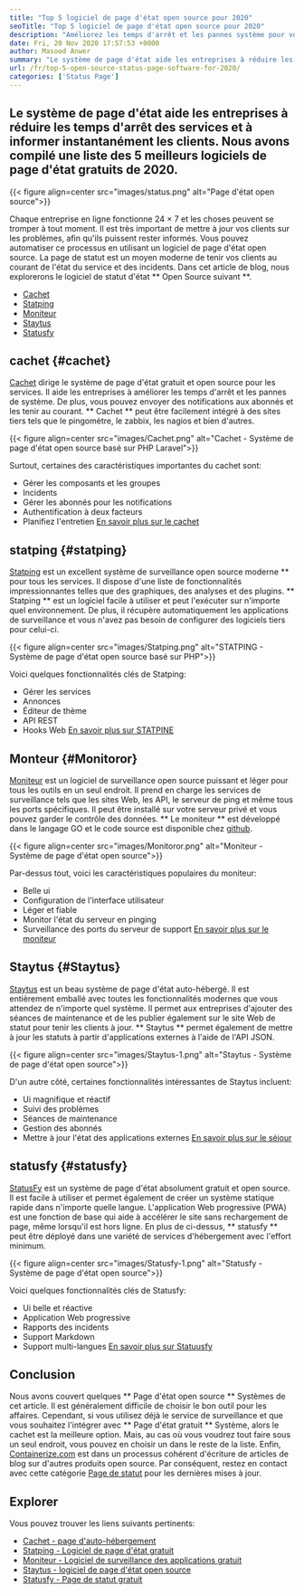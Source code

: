 ```yaml
---
title: "Top 5 logiciel de page d'état open source pour 2020" 
seoTitle: "Top 5 logiciel de page d'état open source pour 2020" 
description: "Améliorez les temps d'arrêt et les pannes système pour vos services à l'aide de systèmes de page d'état gratuits et open source. Envoyez des notifications pour mettre à jour les clients." 
date: Fri, 20 Nov 2020 17:57:53 +0000
author: Masood Anwer
summary: "Le système de page d'état aide les entreprises à réduire les temps d'arrêt des services et à informer instantanément les clients. Nous avons compilé une liste des 5 meilleurs logiciels de page d'état gratuits de 2020." 
url: /fr/top-5-open-source-status-page-software-for-2020/
categories: ['Status Page']
---
```


## Le système de page d'état aide les entreprises à réduire les temps d'arrêt des services et à informer instantanément les clients. Nous avons compilé une liste des 5 meilleurs logiciels de page d'état gratuits de 2020.

{{< figure align=center src="images/status.png" alt="Page d'état open source">}}

Chaque entreprise en ligne fonctionne 24 × 7 et les choses peuvent se tromper à tout moment. Il est très important de mettre à jour vos clients sur les problèmes, afin qu'ils puissent rester informés. Vous pouvez automatiser ce processus en utilisant un logiciel de page d'état open source. La page de statut est un moyen moderne de tenir vos clients au courant de l'état du service et des incidents. Dans cet article de blog, nous explorerons le logiciel de statut d'état ** Open Source suivant **.
  * [Cachet][1]
  * [Statping][2]
  * [Moniteur][3]
  * [Staytus][4]
  * [Statusfy][5]

## cachet {#cachet}
[Cachet][6] dirige le système de page d'état gratuit et open source pour les services. Il aide les entreprises à améliorer les temps d'arrêt et les pannes de système. De plus, vous pouvez envoyer des notifications aux abonnés et les tenir au courant. ** Cachet ** peut être facilement intégré à des sites tiers tels que le pingomètre, le zabbix, les nagios et bien d'autres.

{{< figure align=center src="images/Cachet.png" alt="Cachet - Système de page d'état open source basé sur PHP Laravel">}}

Surtout, certaines des caractéristiques importantes du cachet sont:
  * Gérer les composants et les groupes
  * Incidents
  * Gérer les abonnés pour les notifications
  * Authentification à deux facteurs
  * Planifiez l'entretien
[En savoir plus sur le cachet][7]

## statping {#statping}
[Statping][8] est un excellent système de surveillance open source moderne ** pour tous les services. Il dispose d'une liste de fonctionnalités impressionnantes telles que des graphiques, des analyses et des plugins. ** Statping ** est un logiciel facile à utiliser et peut l'exécuter sur n'importe quel environnement. De plus, il récupère automatiquement les applications de surveillance et vous n'avez pas besoin de configurer des logiciels tiers pour celui-ci.

{{< figure align=center src="images/Statping.png" alt="STATPING - Système de page d'état open source basé sur PHP">}}

Voici quelques fonctionnalités clés de Statping:
  * Gérer les services
  * Annonces
  * Éditeur de thème
  * API REST
  * Hooks Web
[En savoir plus sur STATPINE][9]

## Monteur {#Monitoror}
[Moniteur][10] est un logiciel de surveillance open source puissant et léger pour tous les outils en un seul endroit. Il prend en charge les services de surveillance tels que les sites Web, les API, le serveur de ping et même tous les ports spécifiques. Il peut être installé sur votre serveur privé et vous pouvez garder le contrôle des données. ** Le moniteur ** est développé dans le langage GO et le code source est disponible chez [github][11].

{{< figure align=center src="images/Monitoror.png" alt="Moniteur - Système de page d'état open source">}}

Par-dessus tout, voici les caractéristiques populaires du moniteur:
  * Belle ui
  * Configuration de l'interface utilisateur
  * Léger et fiable
  * Monitor l'état du serveur en pinging
  * Surveillance des ports du serveur de support
[En savoir plus sur le moniteur][12]

## Staytus {#Staytus}
[Staytus][13] est un beau système de page d'état auto-hébergé. Il est entièrement emballé avec toutes les fonctionnalités modernes que vous attendez de n'importe quel système. Il permet aux entreprises d'ajouter des séances de maintenance et de les publier également sur le site Web de statut pour tenir les clients à jour. ** Staytus ** permet également de mettre à jour les statuts à partir d'applications externes à l'aide de l'API JSON.

{{< figure align=center src="images/Staytus-1.png" alt="Staytus - Système de page d'état open source">}}

D'un autre côté, certaines fonctionnalités intéressantes de Staytus incluent:
  * Ui magnifique et réactif
  * Suivi des problèmes
  * Séances de maintenance
  * Gestion des abonnés
  * Mettre à jour l'état des applications externes
[En savoir plus sur le séjour][14]

## statusfy {#statusfy}
[StatusFy][15] est un système de page d'état absolument gratuit et open source. Il est facile à utiliser et permet également de créer un système statique rapide dans n'importe quelle langue. L'application Web progressive (PWA) est une fonction de base qui aide à accélérer le site sans rechargement de page, même lorsqu'il est hors ligne. En plus de ci-dessus, ** statusfy ** peut être déployé dans une variété de services d'hébergement avec l'effort minimum.

{{< figure align=center src="images/Statusfy-1.png" alt="Statusfy - Système de page d'état open source">}}

Voici quelques fonctionnalités clés de Statusfy:
  * Ui belle et réactive
  * Application Web progressive
  * Rapports des incidents
  * Support Markdown
  * Support multi-langues
[En savoir plus sur Statuusfy][16]

## Conclusion
Nous avons couvert quelques ** Page d'état open source ** Systèmes de cet article. Il est généralement difficile de choisir le bon outil pour les affaires. Cependant, si vous utilisez déjà le service de surveillance et que vous souhaitez l'intégrer avec ** Page d'état gratuit ** Système, alors le cachet est la meilleure option. Mais, au cas où vous voudrez tout faire sous un seul endroit, vous pouvez en choisir un dans le reste de la liste.
Enfin, [Containerize.com][17] est dans un processus cohérent d'écriture de articles de blog sur d'autres produits open source. Par conséquent, restez en contact avec cette catégorie [Page de statut][18] pour les dernières mises à jour.

## Explorer
Vous pouvez trouver les liens suivants pertinents:
  * [Cachet - page d'auto-hébergement][7]
  * [Statping - Logiciel de page d'état gratuit][9]
  * [Moniteur - Logiciel de surveillance des applications gratuit][12]
  * [Staytus - logiciel de page d'état open source][14]
  * [Statusfy - Page de statut gratuit][16]

  
[1]: #Cachet
[2]: #Statping
[3]: #Monitoror
[4]: #Staytus
[5]: #Statusfy
[6]: https://cachethq.io/
[7]: https://products.containerize.com/status/cachet
[8]: https://statping.com
[9]: https://products.containerize.com/status/statping
[10]: https://monitoror.com
[11]: https://github.com/monitoror/monitoror
[12]: https://products.containerize.com/status/monitoror
[13]: https://staytus.co
[14]: https://products.containerize.com/status/staytus
[15]: https://marquez.co/statusfy
[16]: https://products.containerize.com/status/statusfy
[17]: https://containerize.com
[18]: https://blog.containerize.com/category/status-page/
